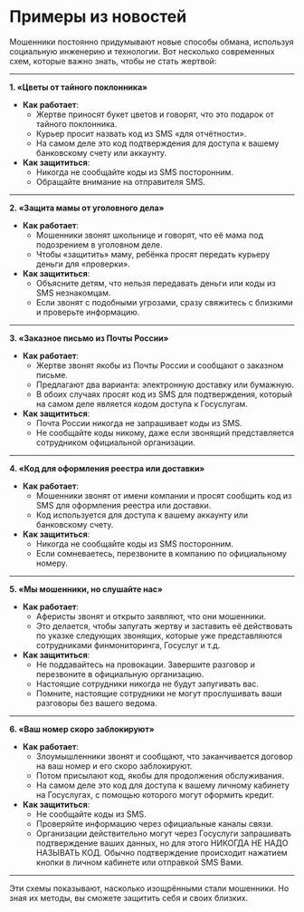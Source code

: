 # Примеры из новостей

Мошенники постоянно придумывают новые способы обмана, используя социальную инженерию и технологии. Вот несколько современных схем, которые важно знать, чтобы не стать жертвой:

***

**1. «Цветы от тайного поклонника»**

* **Как работает**:
  * Жертве приносят букет цветов и говорят, что это подарок от тайного поклонника.
  * Курьер просит назвать код из SMS «для отчётности».
  * На самом деле это код подтверждения для доступа к вашему банковскому счету или аккаунту.
* **Как защититься**:
  * Никогда не сообщайте коды из SMS посторонним.
  * Обращайте внимание на отправителя SMS.

***

**2. «Защита мамы от уголовного дела»**

* **Как работает**:
  * Мошенники звонят школьнице и говорят, что её мама под подозрением в уголовном деле.
  * Чтобы «защитить» маму, ребёнка просят передать курьеру деньги для «проверки».
* **Как защититься**:
  * Объясните детям, что нельзя передавать деньги или коды из SMS незнакомцам.
  * Если звонят с подобными угрозами, сразу свяжитесь с близкими и проверьте информацию.

***

**3. «Заказное письмо из Почты России»**

* **Как работает**:
  * Жертве звонят якобы из Почты России и сообщают о заказном письме.
  * Предлагают два варианта: электронную доставку или бумажную.
  * В обоих случаях просят код из SMS для подтверждения, который на самом деле является кодом доступа к Госуслугам.
* **Как защититься**:
  * Почта России никогда не запрашивает коды из SMS.
  * Не сообщайте коды никому, даже если звонящий представляется сотрудником официальной организации.

***

**4. «Код для оформления реестра или доставки»**

* **Как работает**:
  * Мошенники звонят от имени компании и просят сообщить код из SMS для оформления реестра или доставки.
  * Код используется для доступа к вашему аккаунту или банковскому счету.
* **Как защититься**:
  * Никогда не сообщайте коды из SMS посторонним.
  * Если сомневаетесь, перезвоните в компанию по официальному номеру.

***

**5. «Мы мошенники, но слушайте нас»**

* **Как работает**:
  * Аферисты звонят и открыто заявляют, что они мошенники.
  * Это делается, чтобы запугать жертву и заставить её действовать по указке следующих звонящих, которые уже представляются сотрудниками финмониторинга, Госуслуг и т.д.
* **Как защититься**:
  * Не поддавайтесь на провокации. Завершите разговор и перезвоните в официальную организацию.
  * Настоящие сотрудники никогда не будут запугивать вас.
  * Помните, настоящие сотрудники не могут прослушивать ваши разговоры без вашего ведома.&#x20;

***

**6. «Ваш номер скоро заблокируют»**

* **Как работает**:
  * Злоумышленники звонят и сообщают, что заканчивается договор на ваш номер и его скоро заблокируют.
  * Потом присылают код, якобы для продолжения обслуживания.
  * На самом деле это код для доступа к вашему личному кабинету на Госуслугах, с помощью которого могут оформить кредит.
* **Как защититься**:
  * Не сообщайте коды из SMS.
  * Проверяйте информацию через официальные каналы связи.
  * Организации действительно могут через Госуслуги запрашивать подтверждение ваших данных, но для этого НИКОГДА НЕ НАДО НАЗЫВАТЬ КОД. Обычно подтверждение происходит нажатием кнопки в личном кабинете или отправкой SMS Вами.&#x20;

***

Эти схемы показывают, насколько изощрёнными стали мошенники. Но зная их методы, вы сможете защитить себя и своих близких.
